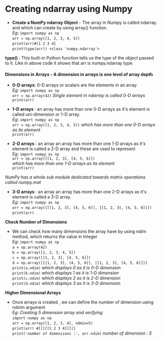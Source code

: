 # Creating ndarray using Numpy

+ **Create a NumPy ndarray Object** - The array in Numpy is called ndarray. and which can create by using array() function. <br />
	*Eg*:	```import numpy as np``` <br />
			```arr = np.array([1, 2, 3, 4, 5])``` <br />
			```print(arr)#[1 2 3 4]``` <br />
			```print(type(arr)) <class 'numpy.ndarray'>```

**type()** : This built-in Python function tells us the type of the object passed to it. Like in above code it shows that arr is numpy.ndarray type.

#### Dimensions in Arrays -  A dimension in arrays is one level of array depth

+ **0-D arrays**: 0-D arrays or scalars are the elements in an array. <br />
	*Eg*:	```import numpy as np``` <br />
			```arr = np.array(42)``` *Single element in ndarray is called 0-D arrays* <br />
			```print(arr)```

+ **1-D arrays** :  an array has more than one 0-D arrays as it's element is called uni-dimension or 1-D array. <br />
	*Eg*:	```import numpy as np``` <br />
			```arr = np.array([1, 2, 3, 4, 5])``` *which has more than one 0-D arrays as its element* <br />
			```print(arr)``` 

+ **2-D arrays** :  an array an array has more than one 1-D arrays as it's element is called a 2-D array and these are used to represent <br />
	*Eg*:	```import numpy as np``` <br />
			```arr = np.array([[1, 2, 3], [4, 5, 6]])``` <br />
			*which has more than one 1-D arrays as its element* <br />
			```print(arr)```

*NumPy has a whole sub module dedicated towards matrix operations called numpy.mat*

+ **3-D arrays** :  an array an array has more than one 2-D arrays as it's element is called a 3-D array. <br />
	*Eg*:	```import numpy as np``` <br />
			```arr = np.array([[[1, 2, 3], [4, 5, 6]], [[1, 2, 3], [4, 5, 6]]])``` <br />
			```print(arr)```

**Check Number of Dimensions**

* We can check how many dimensions the array have  by using ndim method, which returns the value in Integer <br />
	*Eg*:	```import numpy as np``` <br />
			```a = np.array(42)``` <br />
			```b = np.array([1, 2, 3, 4, 5])``` <br />
			```c = np.array([[1, 2, 3], [4, 5, 6]])``` <br />
 			```d = np.array([[[1, 2, 3], [4, 5, 6]], [[1, 2, 3], [4, 5, 6]]])``` <br />
			```print(a.ndim)``` *which displays  0 as it is 0-D dimension* <br />
			```print(b.ndim)``` *which displays  1 as it is 1-D dimension* <br />
			```print(c.ndim)``` *which displays  2 as it is 2-D dimension* <br /> 
			```print(d.ndim)``` *which displays 3 as it is 3-D dimension*

**Higher Dimensional Arrays**

* Once arrays is created , we can define the number of dimension using ndmin argument <br />
	*Eg*:	*Creating 5 dimension array and verifying* <br />
			```import numpy as np``` <br />
			```arr = np.array([1, 2, 3, 4], ndmin=5)``` <br />
			```print(arr) #[[[[[1 2 3 4]]]]]``` <br />
			```print('number of dimensions :', arr.ndim)``` *number of dimension : 5*

